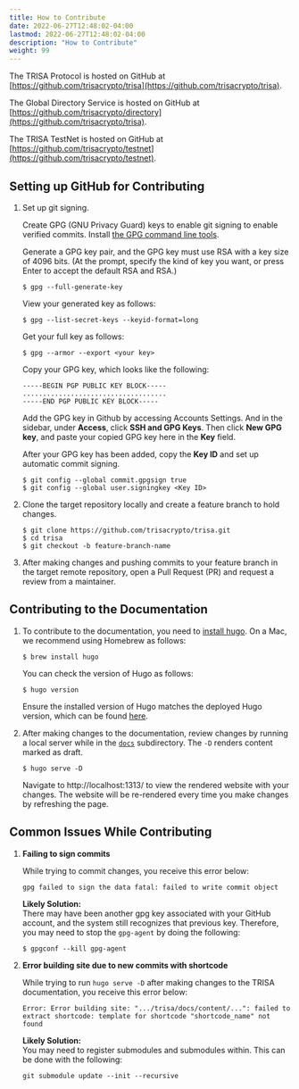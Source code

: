 ```yaml
---
title: How to Contribute
date: 2022-06-27T12:48:02-04:00
lastmod: 2022-06-27T12:48:02-04:00
description: "How to Contribute"
weight: 99
---
```


The TRISA Protocol is hosted on GitHub at [https://github.com/trisacrypto/trisa](https://github.com/trisacrypto/trisa).

The Global Directory Service is hosted on GitHub at [https://github.com/trisacrypto/directory](https://github.com/trisacrypto/trisa).

The TRISA TestNet is hosted on GitHub at [https://github.com/trisacrypto/testnet](https://github.com/trisacrypto/testnet).


## Setting up GitHub for Contributing

1. Set up git signing.

    Create GPG (GNU Privacy Guard) keys to enable git signing to enable verified commits. Install [the GPG command line tools](https://www.gnupg.org/download/).  

    Generate a GPG key pair, and the GPG key must use RSA with a key size of 4096 bits. (At the prompt, specify the kind of key you want, or press Enter to accept the default RSA and RSA.)
    ```
    $ gpg --full-generate-key
    
    ```
    View your generated key as follows:
    ```
    $ gpg --list-secret-keys --keyid-format=long
    ```
    Get your full key as follows:
    ```
    $ gpg --armor --export <your key>
    ```
    Copy your GPG key, which looks like the following:
    
    ```
    -----BEGIN PGP PUBLIC KEY BLOCK-----
    ....................................
    -----END PGP PUBLIC KEY BLOCK-----
    ```
    Add the GPG key in Github by accessing Accounts Settings. And in the sidebar, under **Access**, click **SSH and GPG Keys**. Then click **New GPG key**, and paste your copied GPG key here in the **Key** field.

    After your GPG key has been added, copy the **Key ID** and set up automatic commit signing. 
    ```
    $ git config --global commit.gpgsign true
    $ git config --global user.signingkey <Key ID>
    ```

2. Clone the target repository locally and create a feature branch to hold changes.
    ```
    $ git clone https://github.com/trisacrypto/trisa.git  
    $ cd trisa
    $ git checkout -b feature-branch-name
    ```
3. After making changes and pushing commits to your feature branch in the target remote repository, open a Pull Request (PR) and request a review from a maintainer. 

## Contributing to the Documentation
1. To contribute to the documentation, you need to [install hugo](https://gohugo.io/getting-started/installing/). 
    On a Mac, we recommend using Homebrew as follows:
    ```
    $ brew install hugo
    ```
    You can check the version of Hugo as follows:
    ```
    $ hugo version
    ```
    Ensure the installed version of Hugo matches the deployed Hugo version, which can be found [here](https://github.com/trisacrypto/trisa/blob/main/.github/workflows/publish-docs.yml).


2. After making changes to the documentation, review changes by running a local server while in the [`docs`](https://github.com/trisacrypto/trisa/tree/main/docs) subdirectory. The `-D` renders content marked as draft. 

    ```
    $ hugo serve -D
    ```
    Navigate to http://localhost:1313/ to view the rendered website with your changes. The website will be re-rendered every time you make changes by refreshing the page.
    
## Common Issues While Contributing

1. **Failing to sign commits**

    While trying to commit changes, you receive this error below: 
    ```
    gpg failed to sign the data fatal: failed to write commit object
    ```
    **Likely Solution:**  
    There may have been another gpg key associated with your GitHub account, and the system still recognizes that previous key. Therefore, you may need to stop the `gpg-agent` by doing the following:
    ```
    $ gpgconf --kill gpg-agent
    ```

2. **Error building site due to new commits with shortcode**  

    While trying to run `hugo serve -D` after making changes to the TRISA documentation, you receive this error below:
    ```
    Error: Error building site: ".../trisa/docs/content/...": failed to extract shortcode: template for shortcode "shortcode_name" not found
    ```
     **Likely Solution:**  
    You may need to register submodules and submodules within. This can be done with the following:
    ```
    git submodule update --init --recursive
    ```